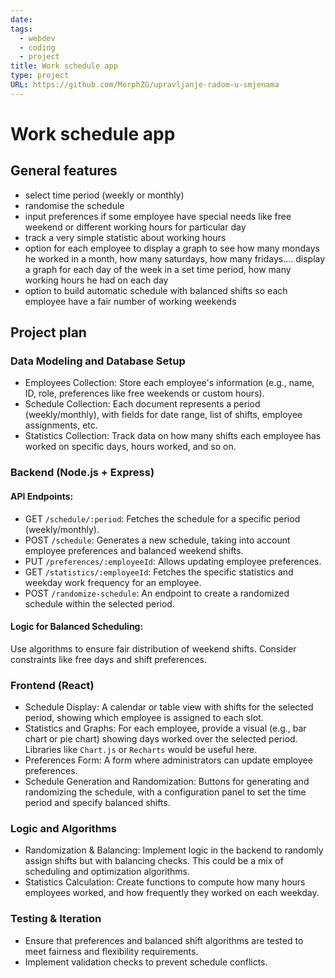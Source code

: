 ```yaml
---
date:
tags:
  - webdev
  - coding
  - project
title: Work schedule app
type: project
URL: https://github.com/MorphZG/upravljanje-radom-u-smjenama
---
```


# Work schedule app

## General features

- select time period (weekly or monthly)
- randomise the schedule
- input preferences if some employee have special needs like free weekend or different working hours for particular day
- track a very simple statistic about working hours
- option for each employee to display a graph to see how many mondays he worked in a month, how many saturdays, how many fridays.... display a graph for each day of the week in a set time period, how many working hours he had on each day
- option to build automatic schedule with balanced shifts so each employee have a fair number of working weekends

## Project plan

### Data Modeling and Database Setup

- Employees Collection: Store each employee's information (e.g., name, ID, role, preferences like free weekends or custom hours).
- Schedule Collection: Each document represents a period (weekly/monthly), with fields for date range, list of shifts, employee assignments, etc.
- Statistics Collection: Track data on how many shifts each employee has worked on specific days, hours worked, and so on.

### Backend (Node.js + Express)

#### API Endpoints:

  - GET `/schedule/:period`: Fetches the schedule for a specific period (weekly/monthly).
  - POST `/schedule`: Generates a new schedule, taking into account employee preferences and balanced weekend shifts.
  - PUT `/preferences/:employeeId`: Allows updating employee preferences.
  - GET `/statistics/:employeeId`: Fetches the specific statistics and weekday work frequency for an employee.
  - POST `/randomize-schedule`: An endpoint to create a randomized schedule within the selected period.

#### Logic for Balanced Scheduling:

Use algorithms to ensure fair distribution of weekend shifts. Consider constraints like free days and shift preferences.

### Frontend (React)

- Schedule Display: A calendar or table view with shifts for the selected period, showing which employee is assigned to each slot.
- Statistics and Graphs: For each employee, provide a visual (e.g., bar chart or pie chart) showing days worked over the selected period. Libraries like `Chart.js` or `Recharts` would be useful here.
- Preferences Form: A form where administrators can update employee preferences.
- Schedule Generation and Randomization: Buttons for generating and randomizing the schedule, with a configuration panel to set the time period and specify balanced shifts.

### Logic and Algorithms

- Randomization & Balancing: Implement logic in the backend to randomly assign shifts but with balancing checks. This could be a mix of scheduling and optimization algorithms.
- Statistics Calculation: Create functions to compute how many hours employees worked, and how frequently they worked on each weekday.

### Testing & Iteration

- Ensure that preferences and balanced shift algorithms are tested to meet fairness and flexibility requirements.
- Implement validation checks to prevent schedule conflicts.
